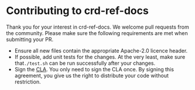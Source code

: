 # Contributing to crd-ref-docs

Thank you for your interest in crd-ref-docs. We welcome pull requests from the community. Please make sure the following requirements are met when submitting your PR.

- Ensure all new files contain the appropriate Apache-2.0 licence header.
- If possible, add unit tests for the changes. At the very least, make sure that`./test.sh` can be run successfully after your changes.
- Sign the [CLA](https://www.elastic.co/contributor-agreement). You only need to sign the CLA once. By signing this agreement, you give us the right to distribute your code without restriction.
